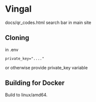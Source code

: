# Vingal

docs/qr_codes.html
search bar in main site

## Cloning

in .env

```
private_key="...."
```

or otherwise provide private_key variable

## Building for Docker

Build to linux/amd64.